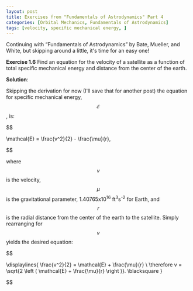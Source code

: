 ```yaml
---
layout: post
title: Exercises from "Fundamentals of Astrodynamics" Part 4
categories: [Orbital Mechanics, Fundamentals of Astrodynamics]
tags: [velocity, specific mechanical energy, ]
---
```


Continuing with “Fundamentals of Astrodynamics” by Bate, Mueller, and White,
but skipping around a little, it's time for an easy one!

**Exercise 1.6** Find an equation for the velocity of a satellite as a function
of total specific mechanical energy and distance from the center of the earth.

**Solution**:

Skipping the derivation for now (I'll save that for another post) the equation
for specific mechanical energy, $$\mathcal{E}$$, is:

$$

\mathcal{E} = \frac{v^2}{2} - \frac{\mu}{r},

$$

where $$v$$ is the velocity, $$\mu$$ is the gravitational parameter,
1.40765x10<sup>16</sup> ft<sup>3</sup>s<sup>-2</sup> for Earth, and $$r$$ is the
radial distance from the center of the earth to the satellite.  Simply
rearranging for $$v$$ yields the desired equation:

$$

\displaylines{
  \frac{v^2}{2} = \mathcal{E} + \frac{\mu}{r} \\
  \therefore v = \sqrt{2 \left ( \mathcal{E} + \frac{\mu}{r} \right )}.
  \blacksquare
}

$$
